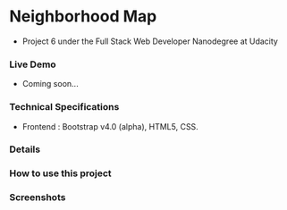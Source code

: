 # Neighborhood Map

- Project 6 under the Full Stack Web Developer Nanodegree at Udacity

### Live Demo 

- Coming soon... 

### Technical Specifications

- Frontend : Bootstrap v4.0 (alpha), HTML5, CSS.


### Details


### How to use this project


### Screenshots
